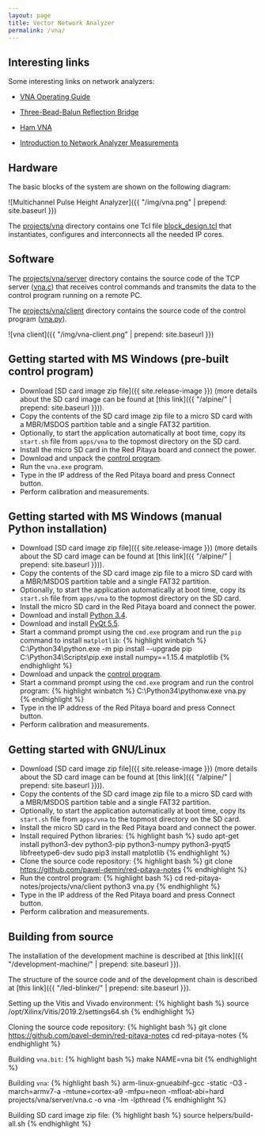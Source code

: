 ```yaml
---
layout: page
title: Vector Network Analyzer
permalink: /vna/
---
```


Interesting links
-----

Some interesting links on network analyzers:

 - [VNA Operating Guide](https://www.dropbox.com/sh/5fy49wae6xwxa8a/AADK4ci3Bv4YeqlIAsMBWErNa/vna/VNA_Guide.pdf?dl=1)

 - [Three-Bead-Balun Reflection Bridge](https://www.dropbox.com/sh/5fy49wae6xwxa8a/AAAFReIzG5tnpxZKTaOrhn4wa/vna/3BeadBalunBridge.pdf?dl=1)

 - [Ham VNA](http://dxatlas.com/HamVNA)

 - [Introduction to Network Analyzer Measurements](http://download.ni.com/evaluation/rf/Introduction_to_Network_Analyzer_Measurements.pdf)

Hardware
-----

The basic blocks of the system are shown on the following diagram:

![Multichannel Pulse Height Analyzer]({{ "/img/vna.png" | prepend: site.baseurl }})

The [projects/vna](https://github.com/pavel-demin/red-pitaya-notes/tree/master/projects/vna) directory contains one Tcl file [block_design.tcl](https://github.com/pavel-demin/red-pitaya-notes/blob/master/projects/vna/block_design.tcl) that instantiates, configures and interconnects all the needed IP cores.

Software
-----

The [projects/vna/server](https://github.com/pavel-demin/red-pitaya-notes/tree/master/projects/vna/server) directory contains the source code of the TCP server ([vna.c](https://github.com/pavel-demin/red-pitaya-notes/blob/master/projects/vna/server/vna.c)) that receives control commands and transmits the data to the control program running on a remote PC.

The [projects/vna/client](https://github.com/pavel-demin/red-pitaya-notes/tree/master/projects/vna/client) directory contains the source code of the control program ([vna.py](https://github.com/pavel-demin/red-pitaya-notes/blob/master/projects/vna/client/vna.py)).

![vna client]({{ "/img/vna-client.png" | prepend: site.baseurl }})

Getting started with MS Windows (pre-built control program)
-----

 - Download [SD card image zip file]({{ site.release-image }}) (more details about the SD card image can be found at [this link]({{ "/alpine/" | prepend: site.baseurl }})).
 - Copy the contents of the SD card image zip file to a micro SD card with a MBR/MSDOS partition table and a single FAT32 partition.
 - Optionally, to start the application automatically at boot time, copy its `start.sh` file from `apps/vna` to the topmost directory on the SD card.
 - Install the micro SD card in the Red Pitaya board and connect the power.
 - Download and unpack the [control program](https://github.com/pavel-demin/red-pitaya-notes/releases/download/20191120/vna-win32-20191120.zip).
 - Run the `vna.exe` program.
 - Type in the IP address of the Red Pitaya board and press Connect button.
 - Perform calibration and measurements.

Getting started with MS Windows (manual Python installation)
-----

 - Download [SD card image zip file]({{ site.release-image }}) (more details about the SD card image can be found at [this link]({{ "/alpine/" | prepend: site.baseurl }})).
 - Copy the contents of the SD card image zip file to a micro SD card with a MBR/MSDOS partition table and a single FAT32 partition.
 - Optionally, to start the application automatically at boot time, copy its `start.sh` file from `apps/vna` to the topmost directory on the SD card.
 - Install the micro SD card in the Red Pitaya board and connect the power.
 - Download and install [Python 3.4](https://www.python.org/ftp/python/3.4.4/python-3.4.4.msi).
 - Download and install [PyQt 5.5](https://sourceforge.net/projects/pyqt/files/PyQt5/PyQt-5.5.1/PyQt5-5.5.1-gpl-Py3.4-Qt5.5.1-x32.exe/download).
 - Start a command prompt using the `cmd.exe` program and run the `pip` command to install `matplotlib`:
{% highlight winbatch %}
C:\Python34\python.exe -m pip install --upgrade pip
C:\Python34\Scripts\pip.exe install numpy==1.15.4 matplotlib
{% endhighlight %}
 - Download and unpack the [control program](https://github.com/pavel-demin/red-pitaya-notes/releases/download/20191120/vna-python3-20191120.zip).
 - Start a command prompt using the `cmd.exe` program and run the control program:
{% highlight winbatch %}
C:\Python34\pythonw.exe vna.py
{% endhighlight %}
 - Type in the IP address of the Red Pitaya board and press Connect button.
 - Perform calibration and measurements.

Getting started with GNU/Linux
-----

 - Download [SD card image zip file]({{ site.release-image }}) (more details about the SD card image can be found at [this link]({{ "/alpine/" | prepend: site.baseurl }})).
 - Copy the contents of the SD card image zip file to a micro SD card with a MBR/MSDOS partition table and a single FAT32 partition.
 - Optionally, to start the application automatically at boot time, copy its `start.sh` file from `apps/vna` to the topmost directory on the SD card.
 - Install the micro SD card in the Red Pitaya board and connect the power.
 - Install required Python libraries:
{% highlight bash %}
sudo apt-get install python3-dev python3-pip python3-numpy python3-pyqt5 libfreetype6-dev
sudo pip3 install matplotlib
{% endhighlight %}
 - Clone the source code repository:
{% highlight bash %}
git clone https://github.com/pavel-demin/red-pitaya-notes
{% endhighlight %}
 - Run the control program:
{% highlight bash %}
cd red-pitaya-notes/projects/vna/client
python3 vna.py
{% endhighlight %}
 - Type in the IP address of the Red Pitaya board and press Connect button.
 - Perform calibration and measurements.

Building from source
-----

The installation of the development machine is described at [this link]({{ "/development-machine/" | prepend: site.baseurl }}).

The structure of the source code and of the development chain is described at [this link]({{ "/led-blinker/" | prepend: site.baseurl }}).

Setting up the Vitis and Vivado environment:
{% highlight bash %}
source /opt/Xilinx/Vitis/2019.2/settings64.sh
{% endhighlight %}

Cloning the source code repository:
{% highlight bash %}
git clone https://github.com/pavel-demin/red-pitaya-notes
cd red-pitaya-notes
{% endhighlight %}

Building `vna.bit`:
{% highlight bash %}
make NAME=vna bit
{% endhighlight %}

Building `vna`:
{% highlight bash %}
arm-linux-gnueabihf-gcc -static -O3 -march=armv7-a -mtune=cortex-a9 -mfpu=neon -mfloat-abi=hard projects/vna/server/vna.c -o vna -lm -lpthread
{% endhighlight %}

Building SD card image zip file:
{% highlight bash %}
source helpers/build-all.sh
{% endhighlight %}
